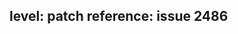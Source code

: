 level: patch
reference: issue 2486
---
<!-- replace this text with your changelog entry.  See dev-docs/best-practices/changelog.md for help writing changelog entries. -->